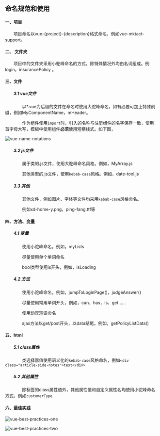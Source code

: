 ## 命名规范和使用

#### 一、项目

&emsp;&emsp;项目命名以vue-{project}-{description}格式命名，例如vue-mktact-support。

#### 二、 文件夹

&emsp;&emsp;项目中的文件夹采用小驼峰命名的方式，除特殊情况外均由名词组成。例login，insurancePolicy 。

#### 三、文件

##### &emsp;&emsp;3.1 vue文件

&emsp;&emsp;&emsp;&emsp;以*.vue为后缀的文件在命名时使用大驼峰命名，如有必要可加上特殊前缀，例如MyComponentName，mHeader。

&emsp;&emsp;&emsp;&emsp;作为组件使用`import`时，引入的名称与注册组件的名字保存一致，使用首字母大写，模板中使用组件**必须**使用短横线式。如下图，

![vue-name-notations](/Users/zhouxinyu/Desktop/文档/doc/images/vue-name-notations.png)

##### &emsp;&emsp;3.2 js文件

&emsp;&emsp;&emsp;&emsp;属于类的.js文件，使用大驼峰命名风格。例如，MyArray.js

&emsp;&emsp;&emsp;&emsp;其他类型的.js文件，使用`kebab-case`风格。例如，date-tool.js

##### &emsp;&emsp;3.3 其他

&emsp;&emsp;&emsp;&emsp;其他文件，例如图片、字体等文件均采用`kebab-case`风格命名。

&emsp;&emsp;&emsp;&emsp;例如xd-home-y.png，ping-fang.ttf等

#### 四、方法、变量

##### &emsp;&emsp;4.1  变量

&emsp;&emsp;&emsp;&emsp;使用小驼峰命名，例如，myLists

&emsp;&emsp;&emsp;&emsp;尽量使用单个单词命名

&emsp;&emsp;&emsp;&emsp;bool类型使用is开头，例如，isLoading

##### &emsp;&emsp;4.2 方法

&emsp;&emsp;&emsp;&emsp;使用小驼峰命名，例如，jumpToLoginPage()，judgeAnswer()

&emsp;&emsp;&emsp;&emsp;尽量使用常用单词开头，例如，can，has，is，get……

&emsp;&emsp;&emsp;&emsp;使用动宾短语命名

&emsp;&emsp;&emsp;&emsp;ajax方法以get/post开头，以data结尾。例如，getPolicyListData()

#### 五、html

##### &emsp;&emsp;5.1 class属性

&emsp;&emsp;&emsp;&emsp;类选择器值使用语义化的`kebab-case`风格命名，例如`<div class="article-side-notes">test</div>	`		

##### &emsp;&emsp;5.2 其他属性

&emsp;&emsp;&emsp;&emsp;除标签的class属性值外，其他属性值和自定义属性名均使用小驼峰命名方式，例如`customerType`	      	      

#### 六、最佳实践

![vue-best-practices-one](/Users/zhouxinyu/Desktop/文档/doc/images/vue-best-practices-one.png)

![vue-best-practices-two](/Users/zhouxinyu/Desktop/文档/doc/images/vue-best-practices-two.png)

